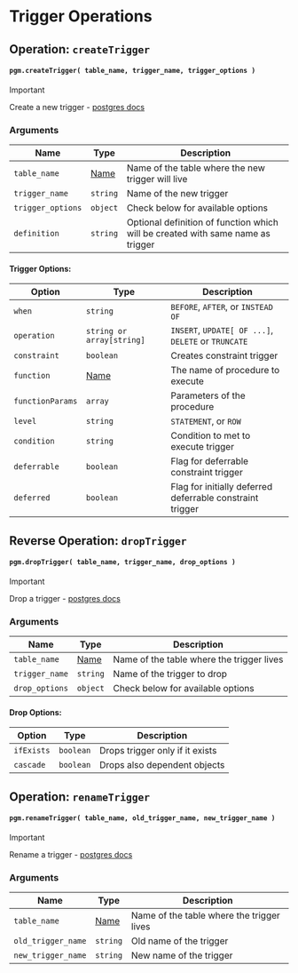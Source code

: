 # Trigger Operations

## Operation: `createTrigger`

#### `pgm.createTrigger( table_name, trigger_name, trigger_options )`

> [!IMPORTANT]
> Create a new trigger - [postgres docs](https://www.postgresql.org/docs/current/static/sql-createtrigger.html)

### Arguments

| Name              | Type                      | Description                                                                     |
|-------------------|---------------------------|---------------------------------------------------------------------------------|
| `table_name`      | [Name](/migrations/#type) | Name of the table where the new trigger will live                               |
| `trigger_name`    | `string`                  | Name of the new trigger                                                         |
| `trigger_options` | `object`                  | Check below for available options                                               |
| `definition`      | `string`                  | Optional definition of function which will be created with same name as trigger |

#### Trigger Options:

| Option           | Type                      | Description                                               |
|------------------|---------------------------|-----------------------------------------------------------|
| `when`           | `string`                  | `BEFORE`, `AFTER`, or `INSTEAD OF`                        |
| `operation`      | `string or array[string]` | `INSERT`, `UPDATE[ OF ...]`, `DELETE` or `TRUNCATE`       |
| `constraint`     | `boolean`                 | Creates constraint trigger                                |
| `function`       | [Name](/migrations/#type) | The name of procedure to execute                          |
| `functionParams` | `array`                   | Parameters of the procedure                               |
| `level`          | `string`                  | `STATEMENT`, or `ROW`                                     |
| `condition`      | `string`                  | Condition to met to execute trigger                       |
| `deferrable`     | `boolean`                 | Flag for deferrable constraint trigger                    |
| `deferred`       | `boolean`                 | Flag for initially deferred deferrable constraint trigger |

## Reverse Operation: `dropTrigger`

#### `pgm.dropTrigger( table_name, trigger_name, drop_options )`

> [!IMPORTANT]
> Drop a trigger - [postgres docs](http://www.postgresql.org/docs/current/static/sql-droptrigger.html)

### Arguments

| Name            | Type                      | Description                                                                 |
|-----------------|---------------------------|-----------------------------------------------------------------------------|
| `table_name`    | [Name](/migrations/#type) | Name of the table where the trigger lives                                   |
| `trigger_name`  | `string`                  | Name of the trigger to drop                                                 |
| `drop_options`  | `object`                  | Check below for available options                                           |

#### Drop Options:

| Option     | Type      | Description                                      |
|------------|-----------|--------------------------------------------------|
| `ifExists` | `boolean` | Drops trigger only if it exists                  |
| `cascade`  | `boolean` | Drops also dependent objects                     |

## Operation: `renameTrigger`

#### `pgm.renameTrigger( table_name, old_trigger_name, new_trigger_name )`

>[!IMPORTANT]
> Rename a trigger - [postgres docs](http://www.postgresql.org/docs/current/static/sql-altertrigger.html)

### Arguments

| Name               | Type                      | Description                               |
|--------------------|---------------------------|-------------------------------------------|
| `table_name`       | [Name](/migrations/#type) | Name of the table where the trigger lives |
| `old_trigger_name` | `string`                  | Old name of the trigger                   |
| `new_trigger_name` | `string`                  | New name of the trigger                   |
